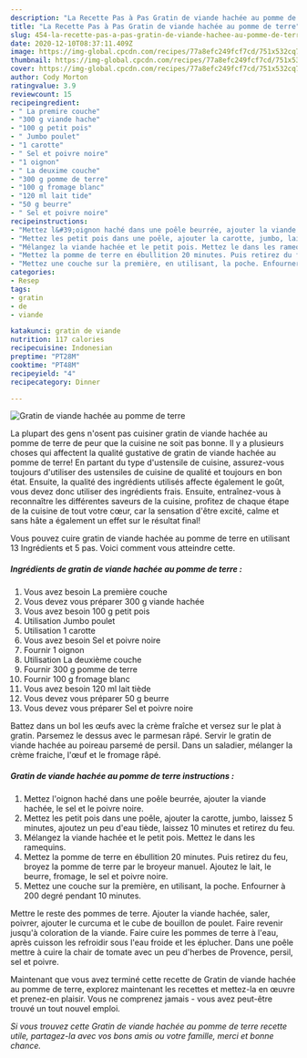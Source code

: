 ```yaml
---
description: "La Recette Pas à Pas Gratin de viande hachée au pomme de terre"
title: "La Recette Pas à Pas Gratin de viande hachée au pomme de terre"
slug: 454-la-recette-pas-a-pas-gratin-de-viande-hachee-au-pomme-de-terre
date: 2020-12-10T08:37:11.409Z
image: https://img-global.cpcdn.com/recipes/77a8efc249fcf7cd/751x532cq70/gratin-de-viande-hachee-au-pomme-de-terre-photo-principale-de-la-recette.jpg
thumbnail: https://img-global.cpcdn.com/recipes/77a8efc249fcf7cd/751x532cq70/gratin-de-viande-hachee-au-pomme-de-terre-photo-principale-de-la-recette.jpg
cover: https://img-global.cpcdn.com/recipes/77a8efc249fcf7cd/751x532cq70/gratin-de-viande-hachee-au-pomme-de-terre-photo-principale-de-la-recette.jpg
author: Cody Morton
ratingvalue: 3.9
reviewcount: 15
recipeingredient:
- " La premire couche"
- "300 g viande hache"
- "100 g petit pois"
- " Jumbo poulet"
- "1 carotte"
- " Sel et poivre noire"
- "1 oignon"
- " La deuxime couche"
- "300 g pomme de terre"
- "100 g fromage blanc"
- "120 ml lait tide"
- "50 g beurre"
- " Sel et poivre noire"
recipeinstructions:
- "Mettez l&#39;oignon haché dans une poêle beurrée, ajouter la viande hachée, le sel et le poivre noire."
- "Mettez les petit pois dans une poêle, ajouter la carotte, jumbo, laissez 5 minutes, ajoutez un peu d&#39;eau tiède, laissez 10 minutes et retirez du feu."
- "Mélangez la viande hachée et le petit pois. Mettez le dans les ramequins."
- "Mettez la pomme de terre en ébullition 20 minutes. Puis retirez du feu, broyez la pomme de terre par le broyeur manuel. Ajoutez le lait, le beurre, fromage, le sel et poivre noire."
- "Mettez une couche sur la première, en utilisant, la poche. Enfourner à 200 degré pendant 10 minutes."
categories:
- Resep
tags:
- gratin
- de
- viande

katakunci: gratin de viande 
nutrition: 117 calories
recipecuisine: Indonesian
preptime: "PT28M"
cooktime: "PT48M"
recipeyield: "4"
recipecategory: Dinner

---
```



![Gratin de viande hachée au pomme de terre](https://img-global.cpcdn.com/recipes/77a8efc249fcf7cd/751x532cq70/gratin-de-viande-hachee-au-pomme-de-terre-photo-principale-de-la-recette.jpg)

La plupart des gens n'osent pas cuisiner gratin de viande hachée au pomme de terre de peur que la cuisine ne soit pas bonne. Il y a plusieurs choses qui affectent la qualité gustative de gratin de viande hachée au pomme de terre! En partant du type d'ustensile de cuisine, assurez-vous toujours d'utiliser des ustensiles de cuisine de qualité et toujours en bon état. Ensuite, la qualité des ingrédients utilisés affecte également le goût, vous devez donc utiliser des ingrédients frais. Ensuite, entraînez-vous à reconnaître les différentes saveurs de la cuisine, profitez de chaque étape de la cuisine de tout votre cœur, car la sensation d'être excité, calme et sans hâte a également un effet sur le résultat final!

<!--inarticleads1-->

Vous pouvez cuire gratin de viande hachée au pomme de terre en utilisant 13 Ingrédients et 5 pas. Voici comment vous atteindre cette.

##### Ingrédients de gratin de viande hachée au pomme de terre :

1. Vous avez besoin  La première couche
1. Vous devez vous préparer 300 g viande hachée
1. Vous avez besoin 100 g petit pois
1. Utilisation  Jumbo poulet
1. Utilisation 1 carotte
1. Vous avez besoin  Sel et poivre noire
1. Fournir 1 oignon
1. Utilisation  La deuxième couche
1. Fournir 300 g pomme de terre
1. Fournir 100 g fromage blanc
1. Vous avez besoin 120 ml lait tiède
1. Vous devez vous préparer 50 g beurre
1. Vous devez vous préparer  Sel et poivre noire


Battez dans un bol les œufs avec la crème fraîche et versez sur le plat à gratin. Parsemez le dessus avec le parmesan râpé. Servir le gratin de viande hachée au poireau parsemé de persil. Dans un saladier, mélanger la crème fraiche, l&#39;œuf et le fromage râpé. 

<!--inarticleads2-->

##### Gratin de viande hachée au pomme de terre instructions :

1. Mettez l&#39;oignon haché dans une poêle beurrée, ajouter la viande hachée, le sel et le poivre noire.
1. Mettez les petit pois dans une poêle, ajouter la carotte, jumbo, laissez 5 minutes, ajoutez un peu d&#39;eau tiède, laissez 10 minutes et retirez du feu.
1. Mélangez la viande hachée et le petit pois. Mettez le dans les ramequins.
1. Mettez la pomme de terre en ébullition 20 minutes. Puis retirez du feu, broyez la pomme de terre par le broyeur manuel. Ajoutez le lait, le beurre, fromage, le sel et poivre noire.
1. Mettez une couche sur la première, en utilisant, la poche. Enfourner à 200 degré pendant 10 minutes.


Mettre le reste des pommes de terre. Ajouter la viande hachée, saler, poivrer, ajouter le curcuma et le cube de bouillon de poulet. Faire revenir jusqu&#39;à coloration de la viande. Faire cuire les pommes de terre à l&#39;eau, après cuisson les refroidir sous l&#39;eau froide et les éplucher. Dans une poêle mettre à cuire la chair de tomate avec un peu d&#39;herbes de Provence, persil, sel et poivre. 

<!--inarticleads1-->

<p>
Maintenant que vous avez terminé cette recette de Gratin de viande hachée au pomme de terre, explorez maintenant les recettes et mettez-la en œuvre et prenez-en plaisir. Vous ne comprenez jamais - vous avez peut-être trouvé un tout nouvel emploi.
</p>

<p>
<i>Si vous trouvez cette Gratin de viande hachée au pomme de terre recette utile, partagez-la avec vos bons amis ou votre famille, merci et bonne chance.</i>
</p>

